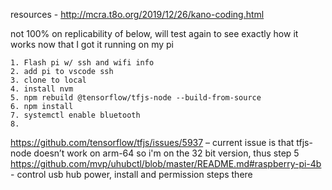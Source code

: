 resources - http://mcra.t8o.org/2019/12/26/kano-coding.html

not 100% on replicability of below, will test again to see exactly how it works now that I got it running on my pi

    1. Flash pi w/ ssh and wifi info
    2. add pi to vscode ssh
    3. clone to local
    4. install nvm
    5. npm rebuild @tensorflow/tfjs-node --build-from-source
    6. npm install
    7. systemctl enable bluetooth
    8. 

https://github.com/tensorflow/tfjs/issues/5937 – current issue is that tfjs-node doesn’t work on arm-64 so i'm on the 32 bit version, thus step 5
https://github.com/mvp/uhubctl/blob/master/README.md#raspberry-pi-4b - control usb hub power, install and permission steps there